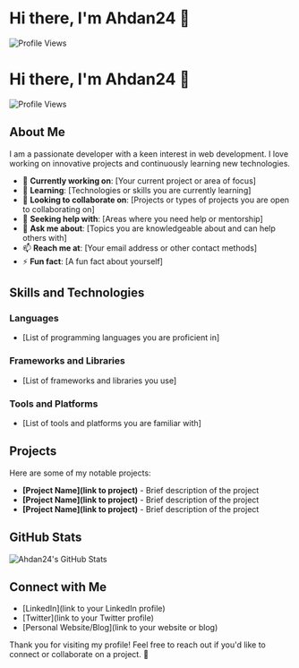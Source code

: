 # Hi there, I'm Ahdan24 👋

![Profile Views](https://komarev.com/ghpvc/?username=Ahdan24&color=blue)

# Hi there, I'm Ahdan24 👋

![Profile Views](https://komarev.com/ghpvc/?username=Ahdan24&color=blue)

## About Me
I am a passionate developer with a keen interest in web development. I love working on innovative projects and continuously learning new technologies.

- 🔭 **Currently working on**: [Your current project or area of focus]
- 🌱 **Learning**: [Technologies or skills you are currently learning]
- 👯 **Looking to collaborate on**: [Projects or types of projects you are open to collaborating on]
- 🤔 **Seeking help with**: [Areas where you need help or mentorship]
- 💬 **Ask me about**: [Topics you are knowledgeable about and can help others with]
- 📫 **Reach me at**: [Your email address or other contact methods]
- ⚡ **Fun fact**: [A fun fact about yourself]

## Skills and Technologies
### Languages
- [List of programming languages you are proficient in]

### Frameworks and Libraries
- [List of frameworks and libraries you use]

### Tools and Platforms
- [List of tools and platforms you are familiar with]

## Projects
Here are some of my notable projects:

- **[Project Name](link to project)** - Brief description of the project
- **[Project Name](link to project)** - Brief description of the project
- **[Project Name](link to project)** - Brief description of the project

## GitHub Stats
![Ahdan24's GitHub Stats](https://github-readme-stats.vercel.app/api?username=Ahdan24&show_icons=true&theme=radical)

## Connect with Me
- [LinkedIn](link to your LinkedIn profile)
- [Twitter](link to your Twitter profile)
- [Personal Website/Blog](link to your website or blog)

Thank you for visiting my profile! Feel free to reach out if you'd like to connect or collaborate on a project. 🚀
